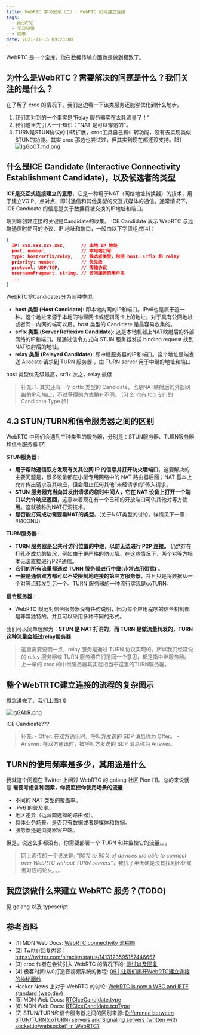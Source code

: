 ```yaml
---
title: WebRTC 学习记录（二）| WebRTC 如何建立连接
tags:
  - WebRTC
  - 学习记录
  - 网络
date: 2021-11-15 09:23:00
---
```



WebRTC 是一个宝库，他在数据传输方面也是做到极致了。

## 为什么是WebRTC？需要解决的问题是什么？我们关注的是什么？

在了解了 croc 的情况下，我们这边看一下该类服务还能够优化到什么地步。

1. 我们面对到的一个事实是“Relay 服务器实在太耗流量了！”
2. 我们这里先引入一个知识："NAT 是可以穿透的"。
3. TURN是STUN协议的中转扩展，croc工具自己有中转功能，没有去实现类似STUN的功能。其实 croc 那边也尝试过，但其实到现在都还没支持。[3]
    [![IgGpCT.md.png](https://z3.ax1x.com/2021/11/15/IgGpCT.md.png)](https://imgtu.com/i/IgGpCT)

<!-- more -->

## 什么是ICE Candidate (Interactive Connectivity Establishment Candidate)，以及候选者的类型

 **ICE是交互式连接建立的意思**，它是一种用于NAT（网络地址转换器）的技术，用于建立VOIP、点对点、即时通信和其他类型的交互式媒体的通信。通常情况下，ICE Candidate 的信息是关于数据将被交换的IP地址和端口。

端到端创建连接的关键是Candidate的收集。 ICE Candidate 表示 WebRTC 与远端通信时使用的协议、IP 地址和端口，一般由以下字段组成[4]：

```json
{
  IP: xxx.xxx.xxx.xxx,      // 本地 IP 地址
  port: number,             // 本地端口号
  type: host/srflx/relay,   // 候选者类型，包括 host、srflx 和 relay
  priority: number,         // 优先级
  protocol: UDP/TCP,        // 传输协议
  usernameFragment: string. // 访问服务的用户名
  ...
}
```

WebRTC将Candidates分为三种类型。

- **host 类型 (Host Candidate)**: 即本地内网的IP和端口。IPv6也是属于这一种。这个地址来源于本地的物理网卡或逻辑网卡上的地址，对于具有公网地址或者同一内网的端可以用。host 类型的 Candidate 是最容易收集的。
- **srflx 类型 (Server Reflexive Candidate)**: 这是本地机器上NAT映射后的外部网络的IP和端口。是通过信令方式向 STUN 服务器发送 binding request 找到NAT映射后的地址。
- **relay 类型 (Relayed Candidate)**: 即中继服务器的IP和端口。这个地址是端发送 Allocate 请求到 TURN 服务器 ，由 TURN server 用于中继的地址和端口

host 类型优先级最高，srflx 次之，relay 最低

> 补充:
    1. 其实还有一个 prflx 类型的 Candidate，也是NAT映射后的外部网络的IP和端口，不过获得的方式稍有不同。 [5]
    2. 也有 tcp 专门的 Candidate Type [6]

## 4.3 STUN/TURN和信令服务器之间的区别

WebRTC 中我们会遇到三种类型的服务器，分别是：STUN服务器、TURN服务器和信令服务器 [7]

**STUN服务器** :

- **用于帮助通信双方发现有关其公网 IP 的信息并打开防火墙端口**。这要解决的主要问题是，很多设备都在小型专用网络中的 NAT 路由器后面；NAT 基本上允许传出请求及其响应，但会阻止任何其他“未经请求的”传入请求。
- **STUN 服务器充当向其发出请求的临时中间人，它在 NAT 设备上打开一个端口以允许响应返回**，这意味着现在有一个已知的开放端口可供其他对等方使用。这就被称为NAT打洞技术。
- **是否能打洞成功需要看NAT的类型**。(关于NAT类型的讨论，详情见下一章：#I40ONU)

**TURN服务器** :

- **TURN 服务器是公共可访问位置的中继，以防无法进行 P2P 连接。** 仍然存在打孔不成功的情况，例如由于更严格的防火墙。在这些情况下，两个对等方根本无法直接进行P2P通信。
- **它们的所有流量都通过 TURN 服务器进行中继(非常占用带宽)** 。
- **一般是通信双方都可以不受限制地连接的第三方服务器**，并且只是将数据从一个对等点转发到另一个。TURN 服务器的一种流行实现是coTURN。

**信令服务器** :

- WebRTC 规范对信令服务器没有任何说明，因为每个应用程序的信令机制都是非常独特的，并且可以采用多种不同的形式。

我们可以简单理解为：**STUN 是 NAT 打洞的，而 TURN 是做流量转发的，TURN 这种流量会经过relay服务器**

> 这里需要说明一点，relay 服务是通过 TURN 协议实现的。所以我们经常说的 relay 服务器或 TURN 服务器它们是同一个意思，都是指中继服务器。上一章的 croc 的中继服务器其实就相当于这里的TURN服务器。

## 整个WebTRTC建立连接的流程的复杂图示

概念讲完了，我们上图:[1]

[![IgGAbR.png](https://z3.ax1x.com/2021/11/15/IgGAbR.png)](https://imgtu.com/i/IgGAbR)

ICE Candidate???

> 补充:
    - Offer: 在双方通讯时，呼叫方发送的 SDP 消息称为 Offer。
    - Answer: 在双方通讯时，被呼叫方发送的 SDP 消息称为 Answer。

## TURN的使用频率是多少，其用途是什么

我就这个问题在 Twitter 上问过 WebRTC 的 golang 社区 Pion [1]。总的来说就是 **需要考虑各种因素，你要监控你使用场景的流量** ：

- 不同的 NAT 类型的覆盖率。
- IPv6 的普及率。
- 地区差异（运营商选择的路由器）。
- 具体业务场景，是否只有数据或者是媒体和数据。
- 服务器还是浏览器客户端。

但是，说这么多都没有，你需要部署一个 TURN 和并监控它的流量。。。

> 网上流传的一个说法是: *“80% to 90% of devices are able to connect over WebRTC without TURN servers”*，我找了半天硬是没有找到出处或者对应的论文。。。

## 我应该做什么来建立 WebRTC 服务？(TODO)

见 golang 以及 typescript

## 参考资料

- [1] MDN Web Docs: [WebRTC connectivity 流程图](https://developer.mozilla.org/en-US/docs/Web/API/WebRTC_API/Connectivity#the_entire_exchange_in_a_complicated_diagram)
- [2] Twitter回复内容：<https://twitter.com/niracler/status/1413123595157446657>
- [3] croc 作者在尝试引入 WebRTC 的情况下的: [测试以及回复](https://github.com/schollz/croc/issues/108#issuecomment-689715146)
- [4] 极客时间:从0打造音视频系统的教程: [09 | 让我们揭开WebRTC建立连接的神秘面纱](https://time.geekbang.org/column/article/112325)
- Hacker News 上对于 WebRTC 的讨论: [WebRTC is now a W3C and IETF standard (web.dev)](https://news.ycombinator.com/item?id=25933016)
- [5] MDN Web Docs: [RTCIceCandidate.type](https://developer.mozilla.org/en-US/docs/Web/API/RTCIceCandidate/type#syntax)
- [6] MDN Web Docs: [RTCIceCandidate.tcpType](https://developer.mozilla.org/en-US/docs/Web/API/RTCIceCandidate/tcpType)
- [7] STUN/TURN和信令服务器之间的区别来源: [Difference between STUN/TURN(coTURN) servers and Signaling servers (written with socket.io/websocket) in WebRTC?](https://stackoverflow.com/questions/54388401/difference-between-stun-turncoturn-servers-and-signaling-servers-written-with)

